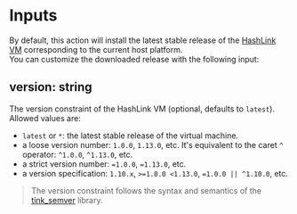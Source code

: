 # Inputs
By default, this action will install the latest stable release of the [HashLink VM](https://hashlink.haxe.org) corresponding to the current host platform.  
You can customize the downloaded release with the following input:

## **version**: string
The version constraint of the HashLink VM (optional, defaults to `latest`).  
Allowed values are:

- `latest` or `*`: the latest stable release of the virtual machine.
- a loose version number: `1.0.0`, `1.13.0`, etc. It's equivalent to the caret `^` operator: `^1.0.0`, `^1.13.0`, etc.
- a strict version number: `=1.0.0`, `=1.13.0`, etc.
- a version specification: `1.10.x`, `>=1.0.0 <1.13.0`, `=1.0.0 || ^1.10.0`, etc.

> The version constraint follows the syntax and semantics of the [tink_semver](https://github.com/haxetink/tink_semver) library.
